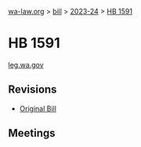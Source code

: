 [wa-law.org](/) > [bill](/bill/) > [2023-24](/bill/2023-24/) > [HB 1591](/bill/2023-24/hb/1591/)

# HB 1591
[leg.wa.gov](https://app.leg.wa.gov/billsummary?BillNumber=1591&Year=2023&Initiative=false)

## Revisions
* [Original Bill](1/)

## Meetings